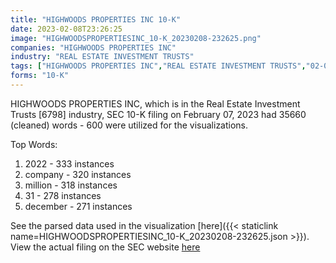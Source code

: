 ```yaml
---
title: "HIGHWOODS PROPERTIES INC 10-K"
date: 2023-02-08T23:26:25
image: "HIGHWOODSPROPERTIESINC_10-K_20230208-232625.png"
companies: "HIGHWOODS PROPERTIES INC"
industry: "REAL ESTATE INVESTMENT TRUSTS"
tags: ["HIGHWOODS PROPERTIES INC","REAL ESTATE INVESTMENT TRUSTS","02-07-2023","10-K"]
forms: "10-K"
---
```

HIGHWOODS PROPERTIES INC, which is in the Real Estate Investment Trusts [6798] industry, SEC 10-K filing on February 07, 2023 had 35660 (cleaned) words - 600 were utilized for the visualizations.

Top Words:
1. 2022 - 333 instances
2. company - 320 instances
3. million - 318 instances
4. 31 - 278 instances
5. december - 271 instances


See the parsed data used in the visualization [here]({{< staticlink name=HIGHWOODSPROPERTIESINC_10-K_20230208-232625.json >}}).  
View the actual filing on the SEC website [here](https://www.sec.gov/Archives/edgar/data/921082/0000921082-23-000006.txt)